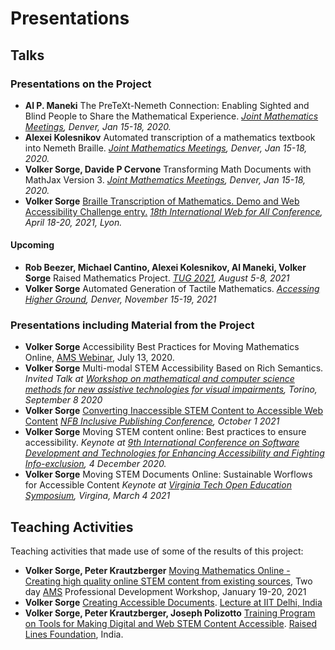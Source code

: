 # Presentations

## Talks

### Presentations on the Project

* __Al P. Maneki__ The PreTeXt-Nemeth Connection: Enabling Sighted and Blind
  People to Share the Mathematical Experience. _[Joint Mathematics Meetings](https://www.jointmathematicsmeetings.org/meetings/national/jmm2020/2245_intro), Denver, Jan 15-18, 2020._
* __Alexei Kolesnikov__ Automated transcription of a mathematics textbook into
  Nemeth Braille. _[Joint Mathematics Meetings](https://www.jointmathematicsmeetings.org/meetings/national/jmm2020/2245_intro), Denver, Jan 15-18, 2020._
* __Volker Sorge, Davide P Cervone__ Transforming Math Documents with MathJax
  Version 3. _[Joint Mathematics Meetings](https://www.jointmathematicsmeetings.org/meetings/national/jmm2020/2245_intro), Denver, Jan 15-18, 2020._
* __Volker Sorge__ [Braille Transcription of Mathematics. Demo and Web
  Accessibility Challenge entry.](w4a2021.html) _[18th International Web for All
  Conference](https://www.w4a.info/2021), April 18-20, 2021, Lyon._

#### Upcoming

* __Rob Beezer, Michael Cantino, Alexei Kolesnikov, Al Maneki, Volker Sorge__
  Raised Mathematics Project. _[TUG 2021](https://tug.org/tug2021/), August 5-8,
  2021_
* __Volker Sorge__ Automated Generation of Tactile Mathematics. _[Accessing
  Higher Ground](), Denver, November 15-19, 2021_



### Presentations including Material from the Project


* __Volker Sorge__ Accessibility Best Practices for Moving Mathematics Online,
  [AMS Webinar](https://www.ams.org/education/webinars), July 13, 2020.
* __Volker Sorge__ Multi-modal STEM Accessibility Based on Rich
  Semantics. _Invited Talk at [Workshop on mathematical and computer science
  methods for new assistive technologies for visual
  impairments](http://www.integr-abile.unito.it/workshop2020/), Torino, September
  8 2020_
* __Volker Sorge__ [Converting Inaccessible STEM Content to Accessible Web
  Content](nfb20.html) _[NFB Inclusive Publishing
  Conference](https://nfb.org/images/nfb/publications/bm/bm21/bm2105/bm210511.htm),
  October 1 2021_
* __Volker Sorge__ Moving STEM content online: Best practices to ensure accessibility. _Keynote at [9th International Conference on Software
  Development and Technologies for Enhancing Accessibility and Fighting
  Info-exclusion](http://dsai.ws/2020/), 4 December 2020._
* __Volker Sorge__ Moving STEM Documents Online: Sustainable Worflows for
  Accessible Content _Keynote at [Virginia Tech Open Education
  Symposium](https://guides.lib.vt.edu/oer/oeweek), Virgina, March 4 2021_


## Teaching Activities 

Teaching activities that made use of some of the results of this project:

* __Volker Sorge, Peter Krautzberger__ [Moving Mathematics Online - Creating high quality online STEM content from
existing
sources](https://www.ams.org/profession/career-info/MovingMathematicsOnline),
Two day [AMS](https://ams.org) Professional Development Workshop, January 19-20,
2021
* __Volker Sorge__ [Creating Accessible Documents](https://zorkow.github.io/COV885/). [Lecture at
  IIT Delhi,
  India](https://www.cse.iitd.ac.in/~mbala/Teachings/Current/COV885.html)
* __Volker Sorge, Peter Krautzberger, Joseph Polizotto__  [Training Program on Tools for Making Digital and Web STEM Content
  Accessible](https://raisedlines.org/STEM_Training.html). [Raised Lines
  Foundation](https://raisedlines.org/), India.





